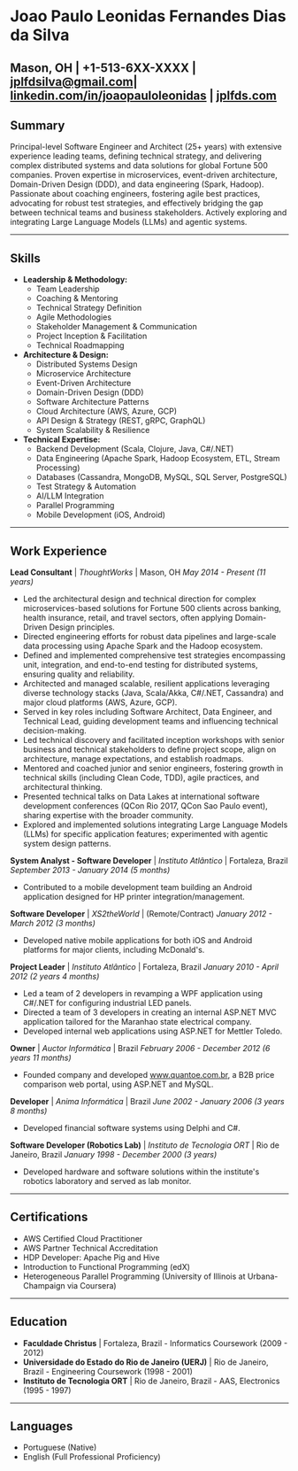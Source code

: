 # Joao Paulo Leonidas Fernandes Dias da Silva 
Mason, OH | +1-513-6XX-XXXX | jplfdsilva@gmail.com| [linkedin.com/in/joaopauloleonidas](https://www.linkedin.com/in/joaopauloleonidas) | [jplfds.com](http://jplfds.com)
---

## Summary
Principal-level Software Engineer and Architect (25+ years) with extensive experience leading teams, defining technical strategy, and delivering complex distributed systems and data solutions for global Fortune 500 companies. Proven expertise in microservices, event-driven architecture, Domain-Driven Design (DDD), and data engineering (Spark, Hadoop). Passionate about coaching engineers, fostering agile best practices, advocating for robust test strategies, and effectively bridging the gap between technical teams and business stakeholders. Actively exploring and integrating Large Language Models (LLMs) and agentic systems.

---

## Skills

* **Leadership & Methodology:**
    * Team Leadership
    * Coaching & Mentoring
    * Technical Strategy Definition
    * Agile Methodologies
    * Stakeholder Management & Communication
    * Project Inception & Facilitation
    * Technical Roadmapping
* **Architecture & Design:**
    * Distributed Systems Design
    * Microservice Architecture
    * Event-Driven Architecture
    * Domain-Driven Design (DDD)
    * Software Architecture Patterns
    * Cloud Architecture (AWS, Azure, GCP)
    * API Design & Strategy (REST, gRPC, GraphQL)
    * System Scalability & Resilience
* **Technical Expertise:**
    * Backend Development (Scala, Clojure, Java, C#/.NET)
    * Data Engineering (Apache Spark, Hadoop Ecosystem, ETL, Stream Processing)
    * Databases (Cassandra, MongoDB, MySQL, SQL Server, PostgreSQL)
    * Test Strategy & Automation
    * AI/LLM Integration
    * Parallel Programming
    * Mobile Development (iOS, Android)

---

## Work Experience

**Lead Consultant** | *ThoughtWorks* | Mason, OH
*May 2014 - Present (11 years)*
* Led the architectural design and technical direction for complex microservices-based solutions for Fortune 500 clients across banking, health insurance, retail, and travel sectors, often applying Domain-Driven Design principles.
* Directed engineering efforts for robust data pipelines and large-scale data processing using Apache Spark and the Hadoop ecosystem.
* Defined and implemented comprehensive test strategies encompassing unit, integration, and end-to-end testing for distributed systems, ensuring quality and reliability.
* Architected and managed scalable, resilient applications leveraging diverse technology stacks (Java, Scala/Akka, C#/.NET, Cassandra) and major cloud platforms (AWS, Azure, GCP).
* Served in key roles including Software Architect, Data Engineer, and Technical Lead, guiding development teams and influencing technical decision-making.
* Led technical discovery and facilitated inception workshops with senior business and technical stakeholders to define project scope, align on architecture, manage expectations, and establish roadmaps.
* Mentored and coached junior and senior engineers, fostering growth in technical skills (including Clean Code, TDD), agile practices, and architectural thinking.
* Presented technical talks on Data Lakes at international software development conferences (QCon Rio 2017, QCon Sao Paulo event), sharing expertise with the broader community.
* Explored and implemented solutions integrating Large Language Models (LLMs) for specific application features; experimented with agentic system design patterns.

**System Analyst - Software Developer** | *Instituto Atlântico* | Fortaleza, Brazil
*September 2013 - January 2014 (5 months)*
* Contributed to a mobile development team building an Android application designed for HP printer integration/management.

**Software Developer** | *XS2theWorld* | (Remote/Contract)
*January 2012 - March 2012 (3 months)*
* Developed native mobile applications for both iOS and Android platforms for major clients, including McDonald's.

**Project Leader** | *Instituto Atlântico* | Fortaleza, Brazil
*January 2010 - April 2012 (2 years 4 months)*
* Led a team of 2 developers in revamping a WPF application using C#/.NET for configuring industrial LED panels.
* Directed a team of 3 developers in creating an internal ASP.NET MVC application tailored for the Maranhao state electrical company.
* Developed internal web applications using ASP.NET for Mettler Toledo.

**Owner** | *Auctor Informática* | Brazil
*February 2006 - December 2012 (6 years 11 months)*
* Founded company and developed www.quantoe.com.br, a B2B price comparison web portal, using ASP.NET and MySQL.

**Developer** | *Anima Informática* | Brazil
*June 2002 - January 2006 (3 years 8 months)*
* Developed financial software systems using Delphi and C#.

**Software Developer (Robotics Lab)** | *Instituto de Tecnologia ORT* | Rio de Janeiro, Brazil
*January 1998 - December 2000 (3 years)*
* Developed hardware and software solutions within the institute's robotics laboratory and served as lab monitor.

---

## Certifications
* AWS Certified Cloud Practitioner
* AWS Partner Technical Accreditation
* HDP Developer: Apache Pig and Hive
* Introduction to Functional Programming (edX)
* Heterogeneous Parallel Programming (University of Illinois at Urbana-Champaign via Coursera)

---

## Education
* **Faculdade Christus** | Fortaleza, Brazil - Informatics Coursework (2009 - 2012)
* **Universidade do Estado do Rio de Janeiro (UERJ)** | Rio de Janeiro, Brazil - Engineering Coursework (1998 - 2001)
* **Instituto de Tecnologia ORT** | Rio de Janeiro, Brazil - AAS, Electronics (1995 - 1997)

---

## Languages
* Portuguese (Native)
* English (Full Professional Proficiency)
